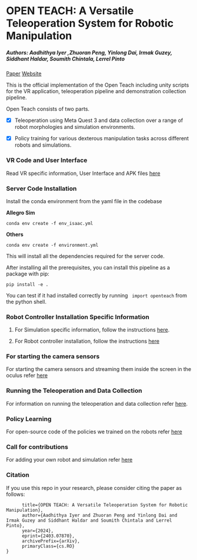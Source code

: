 # OPEN TEACH: A Versatile Teleoperation System for Robotic Manipulation

##### Authors: Aadhithya Iyer ,Zhuoran Peng, Yinlong Dai, Irmak Guzey, Siddhant Haldar, Soumith Chintala, Lerrel Pinto 

[Paper](https://arxiv.org/abs/2403.07870) [Website](https://open-teach.github.io/)

This is the official implementation of the Open Teach including unity scripts for the VR application, teleoperation pipeline and demonstration collection pipeline.

Open Teach consists of two parts. 

- [x] Teleoperation using Meta Quest 3 and data collection over a range of robot morphologies and simulation environments.

- [x] Policy training for various dexterous manipulation tasks across different robots and simulations.

### VR Code and User Interface

Read VR specific information, User Interface and APK files [here](/docs/vr.md)

### Server Code Installation 

Install the conda environment from the yaml file in the codebase

**Allegro Sim**

`conda env create -f env_isaac.yml`

**Others**

`conda env create -f environment.yml`

This will install all the dependencies required for the server code.  

After installing all the prerequisites, you can install this pipeline as a package with pip:

`pip install -e . `

You can test if it had installed correctly by running ` import openteach` from the python shell.

### Robot Controller Installation Specific Information

1. For Simulation specific information, follow the instructions [here](/docs/simulation.md).

2. For Robot controller installation, follow the instructions [here](https://github.com/NYU-robot-learning/OpenTeach-Controllers)

### For starting the camera sensors

For starting the camera sensors and streaming them inside the screen in the oculus refer [here](/docs/sensors.md)

### Running the Teleoperation and Data Collection

For information on running the teleoperation and data collection refer [here](/docs/teleop_data_collect.md).


### Policy Learning 

For open-source code of the policies we trained on the robots refer [here](/docs/policy_learning.md) 

### Call for contributions

For adding your own robot and simulation refer [here](/docs/add_your_own_robot.md)

### Citation
If you use this repo in your research, please consider citing the paper as follows:
```@misc{iyer2024open,
      title={OPEN TEACH: A Versatile Teleoperation System for Robotic Manipulation}, 
      author={Aadhithya Iyer and Zhuoran Peng and Yinlong Dai and Irmak Guzey and Siddhant Haldar and Soumith Chintala and Lerrel Pinto},
      year={2024},
      eprint={2403.07870},
      archivePrefix={arXiv},
      primaryClass={cs.RO}
}



